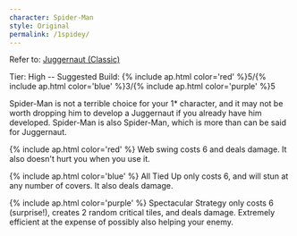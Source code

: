 ```yaml
---
character: Spider-Man
style: Original
permalink: /1spidey/
---
```

Refer to: <a href="/juggs/">Juggernaut (Classic)</a>

Tier: High -- Suggested Build: {% include ap.html color='red' %}5/{% include ap.html color='blue' %}3/{% include ap.html color='purple' %}5

Spider-Man is not a terrible choice for your 1* character, and it may not be worth dropping him to develop a Juggernaut if you already have him developed. Spider-Man is also Spider-Man, which is more than can be said for Juggernaut.

{% include ap.html color='red' %} Web swing costs 6 and deals damage. It also doesn't hurt you when you use it.

{% include ap.html color='blue' %} All Tied Up only costs 6, and will stun at any number of covers. It also deals damage. 

{% include ap.html color='purple' %} Spectacular Strategy only costs 6 (surprise!), creates 2 random critical tiles, and deals damage. Extremely efficient at the expense of possibly also helping your enemy.